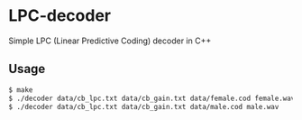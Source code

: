 # LPC-decoder
Simple LPC (Linear Predictive Coding) decoder in C++

## Usage
```bash
$ make
$ ./decoder data/cb_lpc.txt data/cb_gain.txt data/female.cod female.wav
$ ./decoder data/cb_lpc.txt data/cb_gain.txt data/male.cod male.wav
```